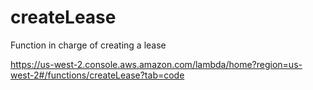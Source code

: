 # createLease

Function in charge of creating a lease

https://us-west-2.console.aws.amazon.com/lambda/home?region=us-west-2#/functions/createLease?tab=code